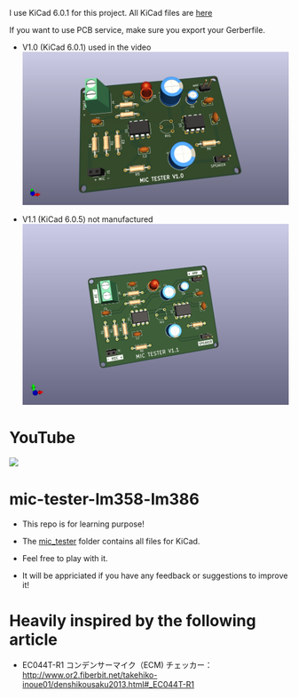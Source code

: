 I use KiCad 6.0.1 for this project. All KiCad files are [here](https://github.com/kawashimaken/mic-tester-lm358-lm386/tree/main/mic_tester)

If you want to use PCB service, make sure you export your Gerberfile.

* V1.0 (KiCad 6.0.1) used in the video
![3d view](./pic/mic_tester.png)

* V1.1 (KiCad 6.0.5) not manufactured
![3d view v1.1](./pic/v1.1.jpg)

# YouTube

[![](https://img.youtube.com/vi/nFrnlTu5QJI/0.jpg)](https://www.youtube.com/watch?v=nFrnlTu5QJI)

# mic-tester-lm358-lm386


* This repo is for learning purpose!

* The [mic_tester](https://github.com/kawashimaken/mic-tester-lm358-lm386/tree/main/mic_tester) folder contains all files for KiCad.

* Feel free to play with it.

* It will be appriciated if you have any feedback or suggestions to improve it!


# Heavily inspired by the following article


* EC044T-R1
コンデンサーマイク（ECM)
チェッカー：http://www.or2.fiberbit.net/takehiko-inoue01/denshikousaku2013.html#_EC044T-R1

